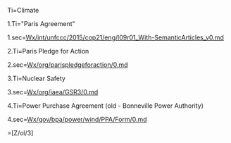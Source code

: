 Ti=Climate

1.Ti="Paris Agreement"

1.sec=<a href="index.php?action=doc&file=Wx/int/unfccc/2015/cop21/eng/l09r01_With-SemanticArticles_v0.md">Wx/int/unfccc/2015/cop21/eng/l09r01_With-SemanticArticles_v0.md</a>


2.Ti=Paris Pledge for Action

2.sec=<a href="index.php?action=doc&file=Wx/org/parispledgeforaction/0.md">Wx/org/parispledgeforaction/0.md</a>


3.Ti=Nuclear Safety

3.sec=<a href="index.php?action=doc&file=/Wx/org/iaea/GSR3/0.md">Wx/org/iaea/GSR3/0.md</a>

4.Ti=Power Purchase Agreement (old - Bonneville Power Authority)

4.sec=<a href="index.php?action=doc&file=Wx/gov/bpa/power/wind/PPA/Form/0.md">Wx/gov/bpa/power/wind/PPA/Form/0.md</a>

=[Z/ol/3]